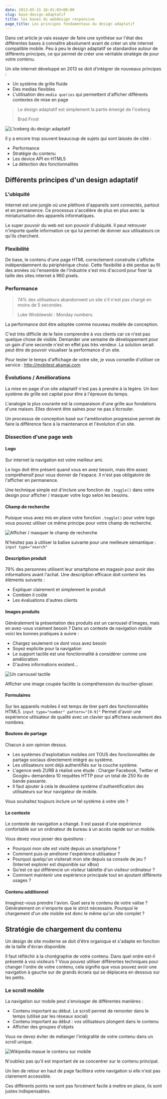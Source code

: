 ```yaml
---
date: 2013-05-31 16:41:03+00:00
slug: base-design-adaptatif
title: les bases du webdesign responsive
page_title: Les principes fondamentaux du design adaptatif
---
```


Dans cet article je vais essayer de faire une synthèse sur l'état des différentes bases à connaître absolument avant de créer un site internet compatible mobile. Peu à peu le design adaptatif se standardise autour de différents principes, ce qui permet de créer une véritable stratégie de pour votre contenu.

Un site internet développé en 2013 se doit d'intégrer de nouveaux principes :

  * Un système de grille fluide
  * Des medias flexibles
  * L'utilisation des `media queries` qui permettent d'afficher différents contextes de mise en page

> Le design adaptatif est simplement la partie émergé de l'iceberg
>
> Brad Frost


![L'iceberg du design adaptatif](http://davidleuliette.com/wordPress/wp-content/uploads/2013/05/iceberg.jpg)

Il y a encore trop souvent beaucoup de sujets qui sont laissés de côté :

  * Performance
  * Stratégie du contenu
  * Les device API en HTML5
  * La détection des fonctionnalités

## Différents principes d'un design adaptatif

### L'ubiquité

Internet est une jungle où une pléthore d'appareils sont connectés, partout et en permanence. Ce processus s'accélère de plus en plus avec la miniaturisation des appareils informatiques.

Le super pouvoir du web est son pouvoir d'ubiquité. Il peut retrouver n'importe quelle information ce qui lui permet de donner aux utilisateurs ce qu'ils cherchent.


### Flexibilité

De base, le contenu d'une page HTML correctement construite s'affiche indépendamment du périphérique choisi.
Cette flexibilité à été perdue au fil des années où l'ensemble de l'industrie s'est mis d'accord pour fixer la taille des sites internet à 960 pixels.


### Performance

> 74% des utilisateurs abandonnent un site s'il n'est pas chargé en moins de 5 secondes.
>
> Luke Wroblewski : Monday numbers.


La performance doit être adoptée comme nouveau modèle de conception.

C'est très difficile de le faire comprendre à vos clients car ce n'est pas quelque chose de visible. Demander une semaine de développement pour un gain d'une seconde n'est en effet pas très vendeur. La solution serait peut être de pouvoir visualiser la performance d'un site.

Pour tester le temps d'affichage de votre site, je vous conseille d'utiliser ce service : http://mobitest.akamai.com


### Évolutions / Améliorations


La mise en page d'un site adaptatif n'est pas à prendre à la légère. Un bon système de grille est capital pour être à l'épreuve du temps.

L'analogie la plus courante est la comparaison d'une grille aux fondations d'une maison. Elles doivent être saines pour ne pas s'écrouler.

Un processus de conception basé sur l'amélioration progressive permet de faire la différence face à la maintenance et l'évolution d'un site.


### Dissection d'une page web

#### Logo

Sur internet la navigation est votre meilleur ami.

Le logo doit être présent quand vous en avez besoin, mais être assez compréhensif pour vous donner de l'espace. Il n'est pas obligatoire de l'afficher en permanence.

Une technique simple est d'inclure une fonction de `.toggle()` dans votre design pour afficher / masquer votre logo selon les besoins.


#### Champ de recherche


Puisque vous avez mis en place votre fonction `.toggle()` pour votre logo vous pouvez utiliser ce même principe pour votre champ de recherche.

![Afficher / masquer le champ de recherche](http://davidleuliette.com/wordPress/wp-content/uploads/2013/05/toggle-search.png)

N'hésitez pas à utiliser la balise suivante pour une meilleure sémantique : `input type="search"`


#### Description produit

79% des personnes utilisent leur smartphone en magasin pour avoir des informations avant l'achat.
Une description efficace doit contenir les éléments suivants :

  * Expliquer clairement et simplement le produit
  * Combien il coûte
  * Les évaluations d'autres clients




#### Images produits


Généralement la présentation des produits est un carrousel d'images, mais en avez-vous vraiment besoin ?
Dans un contexte de navigation mobile voici les bonnes pratiques à suivre :

  * Chargez seulement ce dont vous avez besoin
  * Soyez explicite pour la navigation
  * Le support tactile est une fonctionnalité à considérer comme une amélioration
  * D'autres informations existent...

![Un carrousel tactile](http://davidleuliette.com/wordPress/wp-content/uploads/2013/05/side-content-300x192.png)

Afficher une image coupée facilite la compréhension du toucher-glisser.


#### Formulaires


Sur les appareils mobiles il est temps de tirer parti des fonctionnalités HTML5.
`input type="number" pattern="[0-9]"` Permet d'avoir une expérience utilisateur de qualité avec un clavier qui affichera seulement des nombres.


#### Boutons de partage


Chacun à son opinion dessus.

  * Les systèmes d'exploitation mobiles ont TOUS des fonctionnalités de partage sociaux directement intégré au système.
  * Les utilisateurs sont déjà authentifiés sur la couche système.
  * L'agence web ZURB à réalisé une étude : Charger Facebook, Twitter et Google+ demandera 10 requêtes HTTP pour un total de 250 Ko de bande passante.
  * Il faut ajouter à cela le deuxième système d'authentification des utilisateurs sur leur navigateur de mobile.

Vous souhaitez toujours inclure un tel système à votre site ?

#### Le contexte

Le contexte de navigation a changé. Il est passé d'une expérience confortable sur un ordinateur de bureau à un accès rapide sur un mobile.

Vous devez vous poser des questions :

  * Pourquoi mon site est visité depuis un smartphone ?
  * Comment puis-je améliorer l'expérience utilisateur ?
  * Pourquoi quelqu'un visiterait mon site depuis sa console de jeu ? (Internet explorer est disponible sur xBox)
  * Qu'est ce qui différencie un visiteur tablette d'un visiteur ordinateur ?
  * Comment maintenir une expérience principale tout en ajoutant différents usages ?


#### Contenu additionnel

Imaginez-vous prendre l'avion. Quel sera le contenu de votre valise ? Généralement on n'emporte que le strict nécessaire.
Pourquoi le chargement d'un site mobile est donc le même qu'un site complet ?

## Stratégie de chargement du contenu


Un design de site moderne se doit d'être organique et s'adapte en fonction de la taille d'écran disponible.

Il faut réfléchir à la chorégraphie de votre contenu. Dans quel ordre est-il présenté à vos visiteurs ? Vous pouvez utiliser différentes techniques pour changer l'ordre de votre contenu, cela signifie que vous pouvez avoir une navigation à gauche sur de grands écrans qui se déplacera en dessous sur les petits.


### Le scroll mobile

La navigation sur mobile peut s'envisager de différentes manières :

  * Contenu important au début. Le scroll permet de remonter dans le temps (utilisé par les réseaux social)
  * Contenu important au début : vos utilisateurs plongent dans le contenu
  * Afficher des groupes d'objets


Vous ne devez éviter de mélanger l'intégralité de votre contenu dans un scroll unique.

![Wikipedia masue le contenu sur mobile](http://davidleuliette.com/wordPress/wp-content/uploads/2013/05/progressive-disclosure-201x300.png)

N'oubliez pas qu'il est important de se concentrer sur le contenu principal.

Un lien de retour en haut de page facilitera votre navigation si elle n'est pas clairement accessible.

Ces différents points ne sont pas forcément facile à mettre en place, ils sont justes indispensables.
